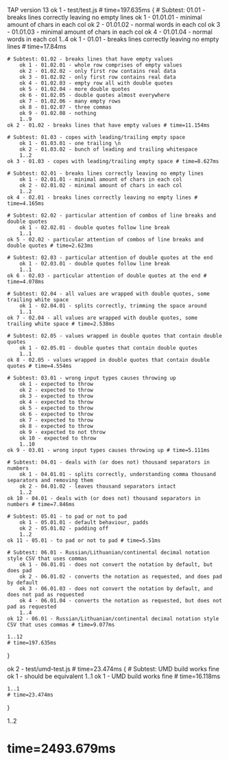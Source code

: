 TAP version 13
ok 1 - test/test.js # time=197.635ms {
    # Subtest: 01.01 - breaks lines correctly leaving no empty lines
        ok 1 - 01.01.01 - minimal amount of chars in each col
        ok 2 - 01.01.02 - normal words in each col
        ok 3 - 01.01.03 - minimal amount of chars in each col
        ok 4 - 01.01.04 - normal words in each col
        1..4
    ok 1 - 01.01 - breaks lines correctly leaving no empty lines # time=17.84ms
    
    # Subtest: 01.02 - breaks lines that have empty values
        ok 1 - 01.02.01 - whole row comprises of empty values
        ok 2 - 01.02.02 - only first row contains real data
        ok 3 - 01.02.02 - only first row contains real data
        ok 4 - 01.02.03 - empty row all with double quotes
        ok 5 - 01.02.04 - more double quotes
        ok 6 - 01.02.05 - double quotes almost everywhere
        ok 7 - 01.02.06 - many empty rows
        ok 8 - 01.02.07 - three commas
        ok 9 - 01.02.08 - nothing
        1..9
    ok 2 - 01.02 - breaks lines that have empty values # time=11.154ms
    
    # Subtest: 01.03 - copes with leading/trailing empty space
        ok 1 - 01.03.01 - one trailing \n
        ok 2 - 01.03.02 - bunch of leading and trailing whitespace
        1..2
    ok 3 - 01.03 - copes with leading/trailing empty space # time=8.627ms
    
    # Subtest: 02.01 - breaks lines correctly leaving no empty lines
        ok 1 - 02.01.01 - minimal amount of chars in each col
        ok 2 - 02.01.02 - minimal amount of chars in each col
        1..2
    ok 4 - 02.01 - breaks lines correctly leaving no empty lines # time=4.165ms
    
    # Subtest: 02.02 - particular attention of combos of line breaks and double quotes
        ok 1 - 02.02.01 - double quotes follow line break
        1..1
    ok 5 - 02.02 - particular attention of combos of line breaks and double quotes # time=2.623ms
    
    # Subtest: 02.03 - particular attention of double quotes at the end
        ok 1 - 02.03.01 - double quotes follow line break
        1..1
    ok 6 - 02.03 - particular attention of double quotes at the end # time=4.078ms
    
    # Subtest: 02.04 - all values are wrapped with double quotes, some trailing white space
        ok 1 - 02.04.01 - splits correctly, trimming the space around
        1..1
    ok 7 - 02.04 - all values are wrapped with double quotes, some trailing white space # time=2.538ms
    
    # Subtest: 02.05 - values wrapped in double quotes that contain double quotes
        ok 1 - 02.05.01 - double quotes that contain double quotes
        1..1
    ok 8 - 02.05 - values wrapped in double quotes that contain double quotes # time=4.554ms
    
    # Subtest: 03.01 - wrong input types causes throwing up
        ok 1 - expected to throw
        ok 2 - expected to throw
        ok 3 - expected to throw
        ok 4 - expected to throw
        ok 5 - expected to throw
        ok 6 - expected to throw
        ok 7 - expected to throw
        ok 8 - expected to throw
        ok 9 - expected to not throw
        ok 10 - expected to throw
        1..10
    ok 9 - 03.01 - wrong input types causes throwing up # time=5.111ms
    
    # Subtest: 04.01 - deals with (or does not) thousand separators in numbers
        ok 1 - 04.01.01 - splits correctly, understanding comma thousand separators and removing them
        ok 2 - 04.01.02 - leaves thousand separators intact
        1..2
    ok 10 - 04.01 - deals with (or does not) thousand separators in numbers # time=7.846ms
    
    # Subtest: 05.01 - to pad or not to pad
        ok 1 - 05.01.01 - default behaviour, padds
        ok 2 - 05.01.02 - padding off
        1..2
    ok 11 - 05.01 - to pad or not to pad # time=5.51ms
    
    # Subtest: 06.01 - Russian/Lithuanian/continental decimal notation style CSV that uses commas
        ok 1 - 06.01.01 - does not convert the notation by default, but does pad
        ok 2 - 06.01.02 - converts the notation as requested, and does pad by default
        ok 3 - 06.01.03 - does not convert the notation by default, and does not pad as requested
        ok 4 - 06.01.04 - converts the notation as requested, but does not pad as requested
        1..4
    ok 12 - 06.01 - Russian/Lithuanian/continental decimal notation style CSV that uses commas # time=9.077ms
    
    1..12
    # time=197.635ms
}

ok 2 - test/umd-test.js # time=23.474ms {
    # Subtest: UMD build works fine
        ok 1 - should be equivalent
        1..1
    ok 1 - UMD build works fine # time=16.118ms
    
    1..1
    # time=23.474ms
}

1..2
# time=2493.679ms
